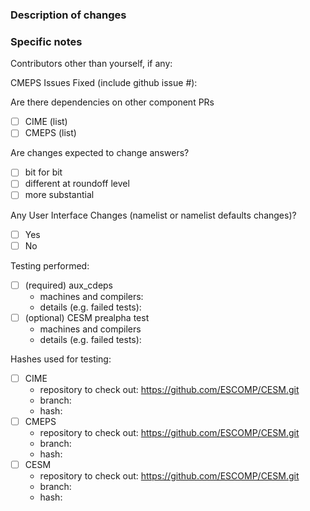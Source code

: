 ### Description of changes

### Specific notes

Contributors other than yourself, if any:

CMEPS Issues Fixed (include github issue #):

Are there dependencies on other component PRs
 - [ ] CIME (list)
 - [ ] CMEPS (list)

Are changes expected to change answers?
 - [ ] bit for bit
 - [ ] different at roundoff level
 - [ ] more substantial

Any User Interface Changes (namelist or namelist defaults changes)?
 - [ ] Yes
 - [ ] No

Testing performed:
- [ ] (required) aux_cdeps
   - machines and compilers:
   - details (e.g. failed tests):
- [ ] (optional) CESM prealpha test
   - machines and compilers
   - details (e.g. failed tests):

Hashes used for testing:
- [ ] CIME
  - repository to check out: https://github.com/ESCOMP/CESM.git
  - branch:
  - hash:
- [ ] CMEPS
  - repository to check out: https://github.com/ESCOMP/CESM.git
  - branch:
  - hash:
- [ ] CESM
  - repository to check out: https://github.com/ESCOMP/CESM.git
  - branch:
  - hash:
